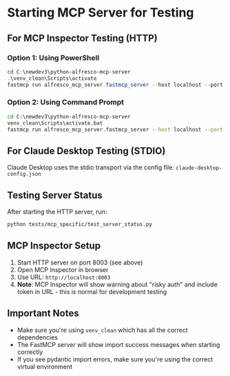 # Starting MCP Server for Testing

## For MCP Inspector Testing (HTTP)

### Option 1: Using PowerShell
```powershell
cd C:\newdev3\python-alfresco-mcp-server
.\venv_clean\Scripts\activate
fastmcp run alfresco_mcp_server.fastmcp_server --host localhost --port 8003
```

### Option 2: Using Command Prompt
```cmd
cd C:\newdev3\python-alfresco-mcp-server
venv_clean\Scripts\activate.bat
fastmcp run alfresco_mcp_server.fastmcp_server --host localhost --port 8003
```

## For Claude Desktop Testing (STDIO)
Claude Desktop uses the stdio transport via the config file:
`claude-desktop-config.json`

## Testing Server Status
After starting the HTTP server, run:
```bash
python tests/mcp_specific/test_server_status.py
```

## MCP Inspector Setup
1. Start HTTP server on port 8003 (see above)
2. Open MCP Inspector in browser
3. Use URL: `http://localhost:8003`
4. **Note**: MCP Inspector will show warning about "risky auth" and include token in URL - this is normal for development testing

## Important Notes
- Make sure you're using `venv_clean` which has all the correct dependencies
- The FastMCP server will show import success messages when starting correctly
- If you see pydantic import errors, make sure you're using the correct virtual environment 